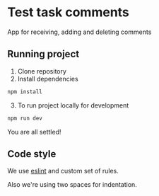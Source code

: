 # Test task comments

App for receiving, adding and deleting comments

## Running project

1. Clone repository
2. Install dependencies

```sh
npm install
```

3. To run project locally for development

```sh
npm run dev
```

You are all settled!

## Code style

We use [eslint](https://eslint.org/) and custom set of rules.

Also we're using two spaces for indentation.
